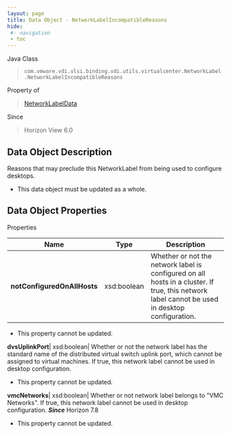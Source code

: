 ```yaml
---
layout: page
title: Data Object - NetworkLabelIncompatibleReasons
hide:
 #- navigation
 - toc
---
```






Java Class  
> `com.vmware.vdi.vlsi.binding.vdi.utils.virtualcenter.NetworkLabel.NetworkLabelIncompatibleReasons`

Property of  
> [NetworkLabelData](vdi.utils.virtualcenter.NetworkLabel.NetworkLabelData.md#field_detail)

Since  
> Horizon View 6.0


## Data Object Description 

Reasons that may preclude this NetworkLabel from being used to configure desktops. 

  * This data object must be updated as a whole.



## Data Object Properties

Properties

Name |  Type |  Description   
---|---|---  
**notConfiguredOnAllHosts**|  xsd:boolean|  Whether or not the network label is configured on all hosts in a cluster. If true, this network label cannot be used in desktop configuration.   


 * This property cannot be updated.

  
**dvsUplinkPort**|  xsd:boolean|  Whether or not the network label has the standard name of the distributed virtual switch uplink port, which cannot be assigned to virtual machines. If true, this network label cannot be used in desktop configuration.   


 * This property cannot be updated.

  
**vmcNetworks**|  xsd:boolean|  Whether or not network label belongs to "VMC Networks". If true, this network label cannot be used in desktop configuration.  **_Since_** Horizon 7.8  


 * This property cannot be updated.

  
  
  
   
  
  
